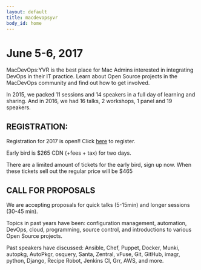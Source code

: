 ```yaml
---
layout: default
title: macdevopsyvr
body_id: home
---
```


# June 5-6, 2017

MacDevOps:YVR is the best place for Mac Admins interested in integrating DevOps in their IT practice. Learn about Open Source projects in the MacDevOps community and find out how to get involved.

In 2015, we packed 11 sessions and 14 speakers in a full day of learning and sharing. And in 2016, we had 16 talks, 2 workshops, 1 panel and 19 speakers.

## REGISTRATION:

Registration for 2017 is open!! Click <a href="https://www.eventbrite.com/e/macdevopsyvr-2017-tickets-31630087443">here</a> to register.

Early bird is $265 CDN (+fees + tax) for two days.

There are a limited amount of tickets for the early bird, sign up now. When these tickets sell out the regular price will be $465



## CALL FOR PROPOSALS

We are accepting proposals for quick talks (5-15min) and longer sessions (30-45 min).

Topics in past years have been: configuration management, automation, DevOps, cloud, programming, source control, and introductions to various Open Source projects.

Past speakers have discussed: Ansible, Chef, Puppet, Docker, Munki, autopkg, AutoPkgr, osquery, Santa, Zentral, vFuse, Git, GitHub, imagr, python, Django, Recipe Robot, Jenkins CI, Grr, AWS, and more.



